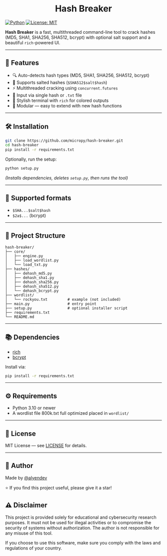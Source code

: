
<h1 align="center">Hash Breaker</h1>

[![Python](https://img.shields.io/badge/Python-3.10%2B-blue?logo=python&logoColor=white)](https://www.python.org/)
[![License: MIT](https://img.shields.io/badge/License-MIT-blue.svg)](LICENSE)

**Hash Breaker** is a fast, multithreaded command-line tool to crack hashes (MD5, SHA1, SHA256, SHA512, bcrypt) with optional salt support and a beautiful `rich`-powered UI.

---

## 🚀 Features

- 🔍 Auto-detects hash types (MD5, SHA1, SHA256, SHA512, bcrypt)  
- 🧂 Supports salted hashes (`$SHA512$salt$hash`)  
- ⚡ Multithreaded cracking using `concurrent.futures`  
- 📁 Input via single hash or `.txt` file  
- 🎨 Stylish terminal with `rich` for colored outputs  
- 🧩 Modular — easy to extend with new hash functions

---
## 🛠 Installation

```bash
git clone https://github.com/micropy/hash-breaker.git
cd hash-breaker
pip install -r requirements.txt
```

Optionally, run the setup:

```bash
python setup.py
```

*(Installs dependencies, deletes `setup.py`, then runs the tool)*

---

## 🔐 Supported formats

* `$SHA...$salt$hash`
* `$2a$...` (bcrypt)

---

## 📁 Project Structure

```
hash-breaker/
├── core/
│   ├── engine.py
│   ├── load_wordlist.py
│   └── load_txt.py
├── hashes/
│   ├── dehash_md5.py
│   ├── dehash_sha1.py
│   ├── dehash_sha256.py
│   ├── dehash_sha512.py
│   └── dehash_bcrypt.py
├── wordlist/
│   └── rockyou.txt         # example (not included)
├── main.py                 # entry point
├── setup.py                # optional installer script
├── requirements.txt
└── README.md
```

---

## 📚 Dependencies

* [rich](https://github.com/Textualize/rich)
* [bcrypt](https://pypi.org/project/bcrypt/)

Install via:

```bash
pip install -r requirements.txt
```

---

## ⚙ Requirements

* Python 3.10 or newer
* A wordlist file 800k.txt full optimized placed in `wordlist/`

---

## 📄 License

MIT License — see [LICENSE](LICENSE) for details.

---

## 👤 Author

Made by [@alyendev](https://github.com/alyendev)

⭐ If you find this project useful, please give it a star!

## ⚠️ Disclaimer

This project is provided solely for educational and cybersecurity research purposes. It must not be used for illegal activities or to compromise the security of systems without authorization. The author is not responsible for any misuse of this tool.

If you choose to use this software, make sure you comply with the laws and regulations of your country.
